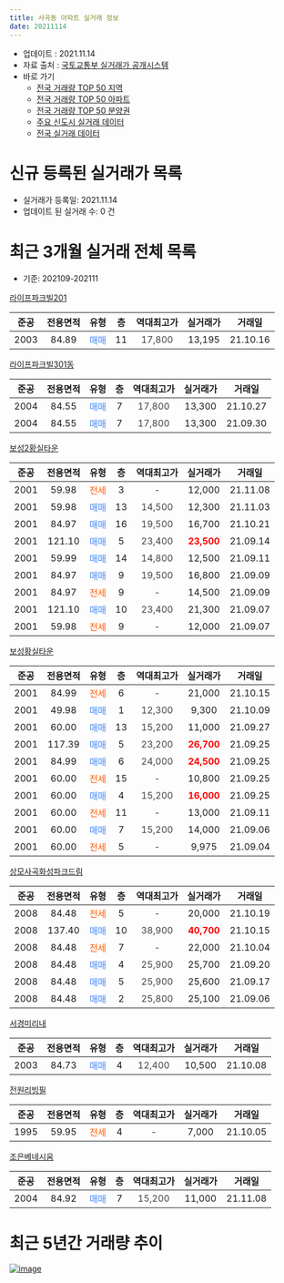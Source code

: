 ```yaml
---
title: 사곡동 아파트 실거래 정보
date: 20211114
---
```


* 업데이트 : 2021.11.14
* 자료 출처 : [국토교통부 실거래가 공개시스템](http://rt.molit.go.kr)
* 바로 가기
    * [전국 거래량 TOP 50 지역](https://apt-info.github.io/apt-trade-info/tr)
    * [전국 거래량 TOP 50 아파트](https://apt-info.github.io/apt-trade-info/ta)
    * [전국 거래량 TOP 50 분양권](https://apt-info.github.io/apt-trade-info/tb)
    * [주요 신도시 실거래 데이터](https://apt-info.github.io/apt-trade-info/newtown)
    * [전국 실거래 데이터](https://apt-info.github.io/apt-trade-info/all)



<script async src="https://pagead2.googlesyndication.com/pagead/js/adsbygoogle.js"></script>
<!-- 기본광고 -->
<ins class="adsbygoogle"
     style="display:block"
     data-ad-client="ca-pub-1142216861245946"
     data-ad-slot="4805727019"
     data-ad-format="auto"
     data-full-width-responsive="true"></ins>
<script>
     (adsbygoogle = window.adsbygoogle || []).push({});
</script>


# 신규 등록된 실거래가 목록

* 실거래가 등록일: 2021.11.14
* 업데이트 된 실거래 수: 0 건




<script async src="https://pagead2.googlesyndication.com/pagead/js/adsbygoogle.js"></script>
<!-- 기본광고 -->
<ins class="adsbygoogle"
     style="display:block"
     data-ad-client="ca-pub-1142216861245946"
     data-ad-slot="4805727019"
     data-ad-format="auto"
     data-full-width-responsive="true"></ins>
<script>
     (adsbygoogle = window.adsbygoogle || []).push({});
</script>


# 최근 3개월 실거래 전체 목록
* 기준: 202109-202111


[라이프파크빌201](https://search.naver.com/search.naver?query=%EB%9D%BC%EC%9D%B4%ED%94%84%ED%8C%8C%ED%81%AC%EB%B9%8C201)

|준공|전용면적|유형|층|역대최고가|실거래가|거래일|
|:---:|:---:|:---:|:---:|:---:|:---:|:---:|
|2003|84.89|<span style="color:#4285F3">매매</span>|11|<span style="color:#444444">17,800</span>|13,195|21.10.16|

[라이프파크빌301동](https://search.naver.com/search.naver?query=%EB%9D%BC%EC%9D%B4%ED%94%84%ED%8C%8C%ED%81%AC%EB%B9%8C301%EB%8F%99)

|준공|전용면적|유형|층|역대최고가|실거래가|거래일|
|:---:|:---:|:---:|:---:|:---:|:---:|:---:|
|2004|84.55|<span style="color:#4285F3">매매</span>|7|<span style="color:#444444">17,800</span>|13,300|21.10.27|
|2004|84.55|<span style="color:#4285F3">매매</span>|7|<span style="color:#444444">17,800</span>|13,300|21.09.30|

[보성2황실타운](https://search.naver.com/search.naver?query=%EB%B3%B4%EC%84%B12%ED%99%A9%EC%8B%A4%ED%83%80%EC%9A%B4)

|준공|전용면적|유형|층|역대최고가|실거래가|거래일|
|:---:|:---:|:---:|:---:|:---:|:---:|:---:|
|2001|59.98|<span style="color:#FF5A00">전세</span>|3|<span style="color:#444444">-</span>|12,000|21.11.08|
|2001|59.98|<span style="color:#4285F3">매매</span>|13|<span style="color:#444444">14,500</span>|12,300|21.11.03|
|2001|84.97|<span style="color:#4285F3">매매</span>|16|<span style="color:#444444">19,500</span>|16,700|21.10.21|
|2001|121.10|<span style="color:#4285F3">매매</span>|5|<span style="color:#444444">23,400</span>|<b><span style="color:#FF0000">23,500</span></b>|21.09.14|
|2001|59.99|<span style="color:#4285F3">매매</span>|14|<span style="color:#444444">14,800</span>|12,500|21.09.11|
|2001|84.97|<span style="color:#4285F3">매매</span>|9|<span style="color:#444444">19,500</span>|16,800|21.09.09|
|2001|84.97|<span style="color:#FF5A00">전세</span>|9|<span style="color:#444444">-</span>|14,500|21.09.09|
|2001|121.10|<span style="color:#4285F3">매매</span>|10|<span style="color:#444444">23,400</span>|21,300|21.09.07|
|2001|59.98|<span style="color:#FF5A00">전세</span>|9|<span style="color:#444444">-</span>|12,000|21.09.07|

[보성황실타운](https://search.naver.com/search.naver?query=%EB%B3%B4%EC%84%B1%ED%99%A9%EC%8B%A4%ED%83%80%EC%9A%B4)

|준공|전용면적|유형|층|역대최고가|실거래가|거래일|
|:---:|:---:|:---:|:---:|:---:|:---:|:---:|
|2001|84.99|<span style="color:#FF5A00">전세</span>|6|<span style="color:#444444">-</span>|21,000|21.10.15|
|2001|49.98|<span style="color:#4285F3">매매</span>|1|<span style="color:#444444">12,300</span>|9,300|21.10.09|
|2001|60.00|<span style="color:#4285F3">매매</span>|13|<span style="color:#444444">15,200</span>|11,000|21.09.27|
|2001|117.39|<span style="color:#4285F3">매매</span>|5|<span style="color:#444444">23,200</span>|<b><span style="color:#FF0000">26,700</span></b>|21.09.25|
|2001|84.99|<span style="color:#4285F3">매매</span>|6|<span style="color:#444444">24,000</span>|<b><span style="color:#FF0000">24,500</span></b>|21.09.25|
|2001|60.00|<span style="color:#FF5A00">전세</span>|15|<span style="color:#444444">-</span>|10,800|21.09.25|
|2001|60.00|<span style="color:#4285F3">매매</span>|4|<span style="color:#444444">15,200</span>|<b><span style="color:#FF0000">16,000</span></b>|21.09.25|
|2001|60.00|<span style="color:#FF5A00">전세</span>|11|<span style="color:#444444">-</span>|13,000|21.09.11|
|2001|60.00|<span style="color:#4285F3">매매</span>|7|<span style="color:#444444">15,200</span>|14,000|21.09.06|
|2001|60.00|<span style="color:#FF5A00">전세</span>|5|<span style="color:#444444">-</span>|9,975|21.09.04|

[상모사곡화성파크드림](https://search.naver.com/search.naver?query=%EC%83%81%EB%AA%A8%EC%82%AC%EA%B3%A1%ED%99%94%EC%84%B1%ED%8C%8C%ED%81%AC%EB%93%9C%EB%A6%BC)

|준공|전용면적|유형|층|역대최고가|실거래가|거래일|
|:---:|:---:|:---:|:---:|:---:|:---:|:---:|
|2008|84.48|<span style="color:#FF5A00">전세</span>|5|<span style="color:#444444">-</span>|20,000|21.10.19|
|2008|137.40|<span style="color:#4285F3">매매</span>|10|<span style="color:#444444">38,900</span>|<b><span style="color:#FF0000">40,700</span></b>|21.10.15|
|2008|84.48|<span style="color:#FF5A00">전세</span>|7|<span style="color:#444444">-</span>|22,000|21.10.04|
|2008|84.48|<span style="color:#4285F3">매매</span>|4|<span style="color:#444444">25,900</span>|25,700|21.09.20|
|2008|84.48|<span style="color:#4285F3">매매</span>|5|<span style="color:#444444">25,900</span>|25,600|21.09.17|
|2008|84.48|<span style="color:#4285F3">매매</span>|2|<span style="color:#444444">25,800</span>|25,100|21.09.06|

[서경미리내](https://search.naver.com/search.naver?query=%EC%84%9C%EA%B2%BD%EB%AF%B8%EB%A6%AC%EB%82%B4)

|준공|전용면적|유형|층|역대최고가|실거래가|거래일|
|:---:|:---:|:---:|:---:|:---:|:---:|:---:|
|2003|84.73|<span style="color:#4285F3">매매</span>|4|<span style="color:#444444">12,400</span>|10,500|21.10.08|

[전원리빙필](https://search.naver.com/search.naver?query=%EC%A0%84%EC%9B%90%EB%A6%AC%EB%B9%99%ED%95%84)

|준공|전용면적|유형|층|역대최고가|실거래가|거래일|
|:---:|:---:|:---:|:---:|:---:|:---:|:---:|
|1995|59.95|<span style="color:#FF5A00">전세</span>|4|<span style="color:#444444">-</span>|7,000|21.10.05|

[조은베네시움](https://search.naver.com/search.naver?query=%EC%A1%B0%EC%9D%80%EB%B2%A0%EB%84%A4%EC%8B%9C%EC%9B%80)

|준공|전용면적|유형|층|역대최고가|실거래가|거래일|
|:---:|:---:|:---:|:---:|:---:|:---:|:---:|
|2004|84.92|<span style="color:#4285F3">매매</span>|7|<span style="color:#444444">15,200</span>|11,000|21.11.08|



<script async src="https://pagead2.googlesyndication.com/pagead/js/adsbygoogle.js"></script>
<!-- 기본광고 -->
<ins class="adsbygoogle"
     style="display:block"
     data-ad-client="ca-pub-1142216861245946"
     data-ad-slot="4805727019"
     data-ad-format="auto"
     data-full-width-responsive="true"></ins>
<script>
     (adsbygoogle = window.adsbygoogle || []).push({});
</script>


# 최근 5년간 거래량 추이


<div style="width:100%;">
    <canvas id="deal_progress" height="200"></canvas>
</div>

<script>
new Chart(document.getElementById("deal_progress"), {
    type: 'line',
    data: {
        labels: ['16.01','16.02','16.03','16.04','16.05','16.06','16.07','16.08','16.09','16.10','16.11','16.12','17.01','17.02','17.03','17.04','17.05','17.06','17.07','17.08','17.09','17.10','17.11','17.12','18.01','18.02','18.03','18.04','18.05','18.06','18.07','18.08','18.09','18.10','18.11','18.12','19.01','19.02','19.03','19.04','19.05','19.06','19.07','19.08','19.09','19.10','19.11','19.12','20.01','20.02','20.03','20.04','20.05','20.06','20.07','20.08','20.09','20.10','20.11','20.12','21.01','21.02','21.03','21.04','21.05','21.06','21.07','21.08','21.09','21.10','21.11'],
        datasets: [{
            label: '매매/분양권',
            data: [6,7,18,10,6,9,8,5,5,4,8,5,3,1,6,8,6,5,10,9,6,6,12,4,9,80,57,23,37,13,9,10,6,13,6,6,10,10,6,11,8,11,9,9,9,17,20,16,20,37,29,46,216,113,68,64,64,38,33,36,27,14,14,11,11,9,14,6,13,6,2],
            borderColor: "rgba(66, 133, 243, 1)",
            backgroundColor: "rgba(66, 133, 243, 0.05)",
            borderWidth: 1,
            pointRadius: 0,
            fill: false,
            lineTension: 0
        },{
            label: '전/월세',
            data: [6,10,9,3,6,7,2,3,3,3,8,3,5,3,7,5,4,5,6,11,4,2,3,6,11,9,5,7,3,11,0,10,5,2,5,7,3,8,5,1,4,3,2,8,6,7,7,7,3,7,3,9,2,4,5,6,9,11,10,13,5,17,9,5,7,4,8,8,5,4,1],
            borderColor: "rgba(255, 90, 0, 1)",
            backgroundColor: "rgba(255, 90, 0, 0.05)",
            borderWidth: 1,
            pointRadius: 0,
            fill: false,
            lineTension: 0
        },{
            label: '합계',
            data: [12,17,27,13,12,16,10,8,8,7,16,8,8,4,13,13,10,10,16,20,10,8,15,10,20,89,62,30,40,24,9,20,11,15,11,13,13,18,11,12,12,14,11,17,15,24,27,23,23,44,32,55,218,117,73,70,73,49,43,49,32,31,23,16,18,13,22,14,18,10,3],
            borderColor: "rgba(0, 0, 0, 1)",
            backgroundColor: "rgba(0, 0, 0, 0.03)",
            borderWidth: 0.1,
            pointRadius: 0,
            fill: true,
            lineTension: 0
        }
        ]
    },
    options: {
        responsive: true,
        title: {
            display: false
        },
        tooltips: {
            mode: 'index',
            intersect: false
        },
        hover: {
            mode: 'nearest',
            intersect: true
        },
        scales: {
            xAxes: [{
                display: true,
                scaleLabel: {
                    display: true,
                    labelString: '년/월'
                }
            }],
            yAxes: [{
                display: true,
                ticks: {
                    suggestedMin: 0,
                },
                scaleLabel: {
                    display: true,
                    labelString: '실거래 수'
                }
            }]
        }
    }
});

</script>


[![image](https://apt-info.github.io/images/2020-01-03-apt-trade-info/1024x500.png)](https://play.google.com/store/apps/details?id=com.aptinfo.apttradeinfo)

